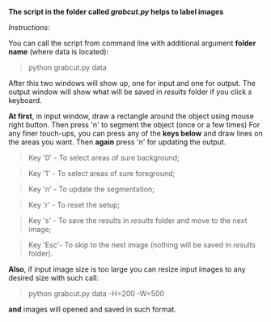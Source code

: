 **The script in the folder called *grabcut.py* helps to label images**

*Instructions*:

You can call the script from command line with additional argument **folder name** (where data is located):
> python grabcut.py data

After this two windows will show up, one for input and one for output. The output window will show 
what will be saved in *results* folder if you click *s* keyboard.

**At first**,  in input window,  draw a rectangle around the object using
mouse right button. Then press 'n' to segment the object (once or a few times)
For any finer touch-ups,  you can press any of the **keys below** and draw lines on
the areas you want. Then **again** press 'n' for updating the output.

>Key '0' - To select areas of sure background;

>Key '1' - To select areas of sure foreground;

>Key 'n' - To update the segmentation;

>Key 'r' - To reset the setup;

>Key 's' - To save the results in *results* folder and move to the next image;

>Key 'Esc'- To skip to the next image (nothing will be saved in *results* folder). 

**Also**, if input image size is too large you can resize input images to any desired size with such call:
> python grabcut.py data -H=200 -W=500

**and** images will opened and saved in such format.

